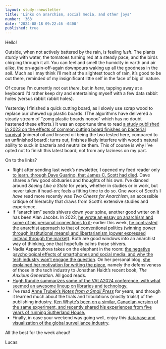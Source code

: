 ```yaml
---
layout: study--newsletter
title: 'Links on anarchism, social media, and other joys'
number: '363'
date: '2024-08-18 09:22:46 -0400'
published: true
---
```


Hello!

Outside, when not actively battered by the rain, is feeling _lush_. The plants sturdy with water, the tomatoes turning red at a steady pace, and the birds chirping through it all. You can feel and smell the humidity in earth and air alike, the on-again-off-again downpours waking up all the goodness in the soil. Much as I may think I’ll melt at the slightest touch of rain, it’s good to be out there, reminded of my insignificant little self in the face of big ol’ nature.

Of course I’m currently not out _there_, but in _here_, tapping away at a keyboard I’d rather keep dry and entertaining myself with a few data rabbit holes (versus rabbit rabbit holes).

Yesterday I finished a quick cutting board, as I slowly use scrap wood to replace our chewed up plastic boards. (The algorithms have delivered a steady stream of “zomg plastic boards noooo” which has no doubt hastened these efforts.) It was an opportune time to read [a study published in 2023 on the effects of common cutting board finishes on bacterial survival](https://www.mdpi.com/2079-6412/13/4/752) (mineral oil and linseed oil being the two tested here, compared to an unfinished board): turns out, finishes likely interfere with wood’s natural ability to suck in bacteria and neutralize them. This of course is why I’ve opted not to finish this latest board, not from any laziness on my part.

On to the links?

- Right after sending last week’s newsletter, I opened my feed reader only [to learn, through Dave Guarino, that James C. Scott had died](https://daveguarino.substack.com/p/james-c-scott-metis-and-why-motivated). Dave shares a few good obituaries and thoughts of his own. I’ve danced around _Seeing Like a State_ for years, whether in studies or in work, but never taken it head-on; feels a fitting time to do so. One work of Scott’s I _have_ read more recently was _Two Cheers for Anarchism_, an accessible critique of hierarchy that draws from Scott’s extensive studies and experience.
- If “anarchism” sends shivers down your spine, another good writer on it has been Alan Jacobs. In 2022, [he wrote an essay on anarchism and some of his personal connections to it](https://harpers.org/archive/2022/12/between-chaos-and-the-man-the-dawn-of-everything-graeber-wengrow-the-dispossessed-ursula-k-le-guin/); earlier this week, [he contrasted the anarchist approach to that of conventional politics (winning power through institutional means) and libertarianism (power expressed instead through the market)](https://blog.ayjay.org/anarchism-as-a-spiritual-discipline/). Both are good windows into an anarchist way of thinking, one that hopefully calms those shivers.
- Nadia Asparouhova takes on the elephant in the room: [the negative psychological effects of smartphones and social media, and why the tech industry won’t engage the question](https://arenamag.com/2024/07/31/playing-with-guns-and-phones/). On her personal blog, [she explained her motivation for writing the piece](https://nayafia.substack.com/p/protecting-our-attention), namely the defensiveness of those in the tech industry to Jonathan Haidt’s recent book, _The Anxious Generation_. All good reads.
- [Hugh Rundle summarizes some of the VALA2024 conference, with what seemed an awesome lineup on libraries and technology.](https://www.hughrundle.net/vala-2024/)
- I’ve read [Anne Trubek’s _Notes from a Small Press_](https://notesfromasmallpress.substack.com) for years, and through it learned much about the trials and tribulations (mostly trials!) of the publishing industry. [Ken Whyte’s been on a similar, Canadian version of the same experiment, and recently shared his experiences from five years of running Sutherland House.](https://shush.substack.com/p/an-update-on-sutherland-house)
- Finally, in case your weekend was going well, enjoy this [database and visualization of the global surveillance industry](https://www.surveillancewatch.io/).

All the best for the week ahead!

Lucas